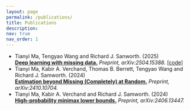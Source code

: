 ```yaml
---
layout: page
permalink: /publications/
title: Publications
description: 
nav: true
nav_order: 1
---
```


* Tianyi Ma, Tengyao Wang and Richard J. Sanworth. (2025) <br>
  **[Deep learning with missing data.](https://arxiv.org/abs/2504.15388)** *Preprint, arXiv:2504.15388.* [[code]](https://github.com/tianyima2000/DNN_missing_data)
* Tianyi Ma, Kabir A. Verchand, Thomas B. Berrett, Tengyao Wang and Richard J. Samworth. (2024) <br>
  **[Estimation beyond Missing (Completely) at Random.](https://arxiv.org/abs/2410.10704)** *Preprint, arXiv:2410.10704.*
* Tianyi Ma, Kabir A. Verchand and Richard J. Samworth. (2024) <br>
  **[High-probability minimax lower bounds.](https://arxiv.org/abs/2406.13447)** *Preprint, arXiv:2406.13447.*
  

